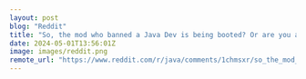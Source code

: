 ```yaml
---
layout: post
blog: "Reddit"
title: "So, the mod who banned a Java Dev is being booted? Or are you all covering each other like corrupt cops do?"
date: 2024-05-01T13:56:01Z
image: images/reddit.png
remote_url: "https://www.reddit.com/r/java/comments/1chmsxr/so_the_mod_who_banned_a_java_dev_is_being_booted/"
---
```

